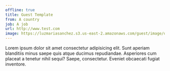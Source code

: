 ```yaml
---
offline: true
title: Guest Template
from: A country
job: A job
url: http://www.test.com
image: https://luzmariasanchez.s3.us-east-2.amazonaws.com/guest/image/original/morten.jpg
---
```


Lorem ipsum dolor sit amet consectetur adipisicing elit.<!--more--> Sunt aperiam blanditiis minus saepe quis atque ducimus repudiandae. Asperiores cum placeat a tenetur nihil sequi? Saepe, consectetur. Eveniet obcaecati fugiat inventore.